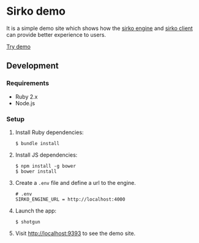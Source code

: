 # Sirko demo

It is a simple demo site which shows how the [sirko engine](https://github.com/dnesteryuk/sirko-engine) and
[sirko client](https://github.com/dnesteryuk/sirko-client) can provide better experience to users.

[Try demo](http://demo.sirko.io)

## Development

### Requirements

 - Ruby 2.x
 - Node.js

### Setup

1. Install Ruby dependencies:

    ```
    $ bundle install
    ```

2. Install JS dependencies:

    ```
    $ npm install -g bower
    $ bower install
    ```

3. Create a `.env` file and define a url to the engine.

    ```
    # .env
    SIRKO_ENGINE_URL = http://localhost:4000
    ```

4. Launch the app:

    ```
    $ shotgun
    ```

5. Visit [http://localhost:9393](http://localhost:9393) to see the demo site.
